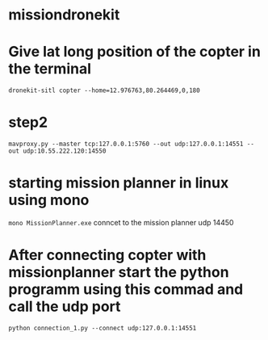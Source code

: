 # missiondronekit


# Give lat long position of the copter in the terminal
```dronekit-sitl copter --home=12.976763,80.264469,0,180```

# step2
```mavproxy.py --master tcp:127.0.0.1:5760 --out udp:127.0.0.1:14551 --out udp:10.55.222.120:14550```

# starting mission planner in linux using mono
```mono MissionPlanner.exe```
conncet to the mission planner udp 14450

# After connecting copter with missionplanner start the python programm using this commad and call the udp port
```python connection_1.py --connect udp:127.0.0.1:14551```
